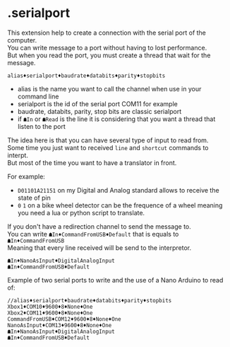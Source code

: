 
# .serialport

This extension help to create a connection with the serial port of the computer.  
You can write message to a port without having to lost performance.   
But when you read the port, you must create a thread that wait for the message.   

```alias♦serialport♦baudrate♦databits♦parity♦stopbits```  
- alias is the name you want to call the channel when use in your command line  
- serialport is the id of the serial port COM11 for example  
- baudrate, databits, parity, stop bits are classic serialport  
- if `☗In` or  `☗Read` is the line it is considering that you want a thread that listen to the port   


The idea here is that you can have several type of input to read from.  
Some time you just want to received `line` and `shortcut` commands to interpt.  
But most of the time you want to have a translator in front.  

For example:  
- `D01101A21151` on my Digital and Analog standard allows to receive the state of pin  
- `0` `1` on a bike wheel detector can be the frequence of a wheel meaning you need a lua or python script to translate.  

If you don't have a redirection channel to send the message to.  
You can write `☗In♦CommandFromUSB♦Default` that is equals to `☗In♦CommandFromUSB`  
Meaning that every line received will be send to the interpretor.  




``` 
☗In♦NanoAsInput♦DigitalAnalogInput
☗In♦CommandFromUSB♦Default
```


Example of two serial ports to write and the use of a Nano Arduino to read of:
```
//alias♦serialport♦baudrate♦databits♦parity♦stopbits
Xbox1♦COM10♦9600♦8♦None♦One
Xbox2♦COM11♦9600♦8♦None♦One 
CommandFromUSB♦COM12♦9600♦8♦None♦One
NanoAsInput♦COM13♦9600♦8♦None♦One
☗In♦NanoAsInput♦DigitalAnalogInput
☗In♦CommandFromUSB♦Default
```
